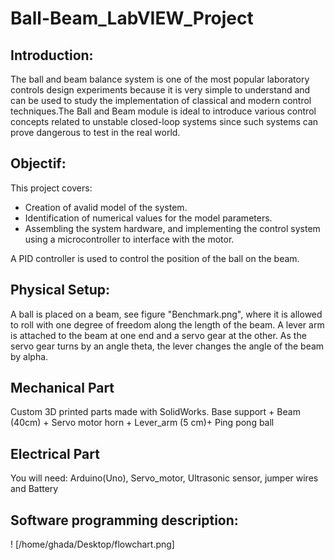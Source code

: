 # Ball-Beam_LabVIEW_Project

## Introduction:
The ball and beam balance system is one of the most popular laboratory controls design experiments because it is very simple to understand and can be used to study the implementation of classical and modern control techniques.The Ball and Beam module is ideal to introduce various control concepts related to unstable closed-loop systems since such systems can prove dangerous to test in the real world.

## Objectif:
This project covers:
- Creation of avalid model of the system.
- Identification of numerical values for the model parameters. 
- Assembling the system hardware, and implementing the control system using a microcontroller to interface with the motor. 

A PID controller is used to control the position of the ball on the beam.

## Physical Setup:

A ball is placed on a beam, see figure "Benchmark.png", where it is allowed to roll with one degree of freedom along the length of the beam. A lever arm is attached to the beam at one end and a servo gear at the other. As the servo gear turns by an angle theta, the lever changes the angle of the beam by alpha.


## Mechanical Part

Custom 3D printed parts made with SolidWorks. Base support  +  Beam (40cm) + Servo motor horn + Lever_arm (5 cm)+ Ping pong ball

## Electrical Part

You will need: Arduino(Uno), Servo_motor, Ultrasonic sensor, jumper wires and Battery

## Software programming description:
! [/home/ghada/Desktop/flowchart.png]
